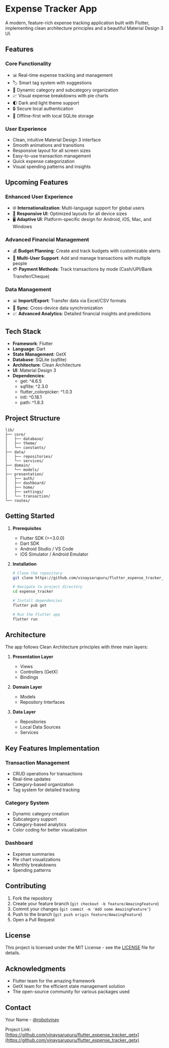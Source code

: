 # Expense Tracker App

A modern, feature-rich expense tracking application built with Flutter, implementing clean architecture principles and a beautiful Material Design 3 UI.

## Features

### Core Functionality
- 📊 Real-time expense tracking and management
- 🏷️ Smart tag system with suggestions
- 📁 Dynamic category and subcategory organization
- 📈 Visual expense breakdowns with pie charts
- 🌓 Dark and light theme support
- 🔒 Secure local authentication
- 💾 Offline-first with local SQLite storage

### User Experience
- Clean, intuitive Material Design 3 interface
- Smooth animations and transitions
- Responsive layout for all screen sizes
- Easy-to-use transaction management
- Quick expense categorization
- Visual spending patterns and insights

## Upcoming Features

### Enhanced User Experience
- 🌐 **Internationalization**: Multi-language support for global users
- 📱 **Responsive UI**: Optimized layouts for all device sizes
- 🖥️ **Adaptive UI**: Platform-specific design for Android, iOS, Mac, and Windows

### Advanced Financial Management
- 💰 **Budget Planning**: Create and track budgets with customizable alerts
- 👥 **Multi-User Support**: Add and manage transactions with multiple people
- 💳 **Payment Methods**: Track transactions by mode (Cash/UPI/Bank Transfer/Cheque)

### Data Management
- 📊 **Import/Export**: Transfer data via Excel/CSV formats
- 🔄 **Sync**: Cross-device data synchronization
- 📈 **Advanced Analytics**: Detailed financial insights and predictions

## Tech Stack

- **Framework**: Flutter
- **Language**: Dart
- **State Management**: GetX
- **Database**: SQLite (sqflite)
- **Architecture**: Clean Architecture
- **UI**: Material Design 3
- **Dependencies**:
  - get: ^4.6.5
  - sqflite: ^2.3.0
  - flutter_colorpicker: ^1.0.3
  - intl: ^0.18.1
  - path: ^1.8.3

## Project Structure

```
lib/
├── core/
│   ├── database/
│   ├── theme/
│   └── constants/
├── data/
│   ├── repositories/
│   └── services/
├── domain/
│   └── models/
├── presentation/
│   ├── auth/
│   ├── dashboard/
│   ├── home/
│   ├── settings/
│   └── transaction/
└── routes/
```

## Getting Started

1. **Prerequisites**
   - Flutter SDK (>=3.0.0)
   - Dart SDK
   - Android Studio / VS Code
   - iOS Simulator / Android Emulator

2. **Installation**
   ```bash
   # Clone the repository
   git clone https://github.com/vinaysarupuru/flutter_expense_tracker_getx.git

   # Navigate to project directory
   cd expense_tracker

   # Install dependencies
   flutter pub get

   # Run the Flutter app
   flutter run
   ```

## Architecture

The app follows Clean Architecture principles with three main layers:

1. **Presentation Layer**
   - Views
   - Controllers (GetX)
   - Bindings

2. **Domain Layer**
   - Models
   - Repository Interfaces

3. **Data Layer**
   - Repositories
   - Local Data Sources
   - Services

## Key Features Implementation

### Transaction Management
- CRUD operations for transactions
- Real-time updates
- Category-based organization
- Tag system for detailed tracking

### Category System
- Dynamic category creation
- Subcategory support
- Category-based analytics
- Color coding for better visualization

### Dashboard
- Expense summaries
- Pie chart visualizations
- Monthly breakdowns
- Spending patterns

## Contributing

1. Fork the repository
2. Create your feature branch (`git checkout -b feature/AmazingFeature`)
3. Commit your changes (`git commit -m 'Add some AmazingFeature'`)
4. Push to the branch (`git push origin feature/AmazingFeature`)
5. Open a Pull Request

## License

This project is licensed under the MIT License - see the [LICENSE](LICENSE) file for details.

## Acknowledgments

- Flutter team for the amazing framework
- GetX team for the efficient state management solution
- The open-source community for various packages used

## Contact

Your Name - [@robotvinay](https://twitter.com/robotvinay)

Project Link: [https://github.com/vinaysarupuru/flutter_expense_tracker_getx](https://github.com/vinaysarupuru/flutter_expense_tracker_getx)
